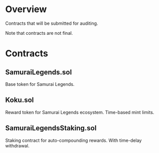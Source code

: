 # Overview
Contracts that will be submitted for auditing.

Note that contracts are not final.

# Contracts

## SamuraiLegends.sol

Base token for Samurai Legends.

## Koku.sol

Reward token for Samurai Legends ecosystem. Time-based mint limits.

## SamuraiLegendsStaking.sol

Staking contract for auto-compounding rewards. With time-delay withdrawal.
